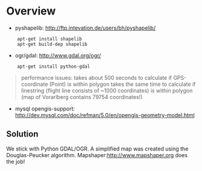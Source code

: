 # Overview #

  * pyshapelib: http://ftp.intevation.de/users/bh/pyshapelib/

```
    apt-get install shapelib
    apt-get build-dep shapelib
```

  * ogr/gdal: http://www.gdal.org/ogr/

```
    apt-get install python-gdal
```
> performance issues:
> takes about 500 seconds to calculate if GPS-coordinate (Point) is within polygon
> takes the same time to calculate if linestring (flight line consists of ~1000 coordinates) is within polygon (map of Vorarlberg contains 79754 coordinates!)

  * mysql opengis-support: http://dev.mysql.com/doc/refman/5.0/en/opengis-geometry-model.html

## Solution ##

We stick with Python GDAL/OGR. A simplified map was created using the Douglas-Peucker algorithm. Mapshaper:http://www.mapshaper.org does the job!